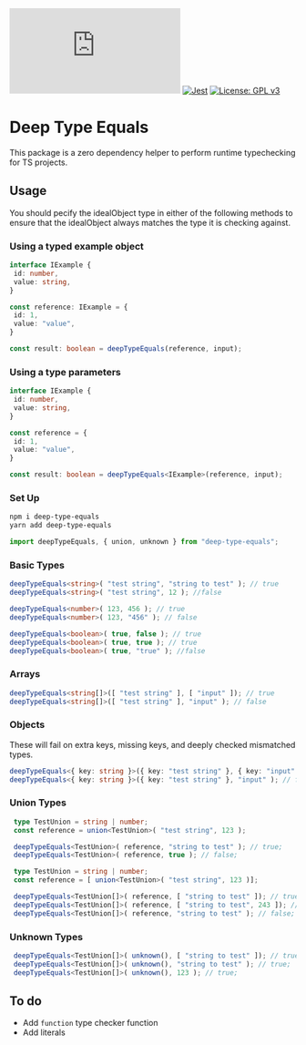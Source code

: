 ![gzip size badge](https://img.badgesize.io/chrskerr/deep-type-equals/master/dist/index.js?compression=gzip)
[![Jest](https://github.com/chrskerr/deep-type-equals/actions/workflows/tests.yml/badge.svg?event=push)](https://github.com/chrskerr/deep-type-equals/actions/workflows/tests.yml)
[![License: GPL v3](https://img.shields.io/badge/License-GPLv3-blue.svg)](https://www.gnu.org/licenses/gpl-3.0)

# Deep Type Equals

This package is a zero dependency helper to perform runtime typechecking for TS projects.

## Usage

You should pecify the idealObject type in either of the following methods to ensure that the idealObject always matches the type it is checking against.

### Using a typed example object

```ts
interface IExample {
 id: number,
 value: string,
}

const reference: IExample = {
 id: 1,
 value: "value",
}

const result: boolean = deepTypeEquals(reference, input);
```

### Using a type parameters

```ts
interface IExample {
 id: number,
 value: string,
}

const reference = {
 id: 1,
 value: "value",
}

const result: boolean = deepTypeEquals<IExample>(reference, input);
```

### Set Up

```bash
npm i deep-type-equals
yarn add deep-type-equals
```

```ts
import deepTypeEquals, { union, unknown } from "deep-type-equals";
```

### Basic Types

```ts
deepTypeEquals<string>( "test string", "string to test" ); // true
deepTypeEquals<string>( "test string", 12 ); //false

deepTypeEquals<number>( 123, 456 ); // true
deepTypeEquals<number>( 123, "456" ); // false

deepTypeEquals<boolean>( true, false ); // true
deepTypeEquals<boolean>( true, true ); // true
deepTypeEquals<boolean>( true, "true" ); //false
```

### Arrays

```ts
deepTypeEquals<string[]>([ "test string" ], [ "input" ]); // true
deepTypeEquals<string[]>([ "test string" ], "input" ); // false
```

### Objects

These will fail on extra keys, missing keys, and deeply checked mismatched types.

```ts
deepTypeEquals<{ key: string }>({ key: "test string" }, { key: "input" }); // true
deepTypeEquals<{ key: string }>({ key: "test string" }, "input" ); // false
```

### Union Types

```ts
 type TestUnion = string | number;
 const reference = union<TestUnion>( "test string", 123 );

 deepTypeEquals<TestUnion>( reference, "string to test" ); // true;
 deepTypeEquals<TestUnion>( reference, true ); // false;
```

```ts
 type TestUnion = string | number;
 const reference = [ union<TestUnion>( "test string", 123 )];

 deepTypeEquals<TestUnion[]>( reference, [ "string to test" ]); // true;
 deepTypeEquals<TestUnion[]>( reference, [ "string to test", 243 ]); // true;
 deepTypeEquals<TestUnion[]>( reference, "string to test" ); // false;
```

### Unknown Types

```ts
 deepTypeEquals<TestUnion[]>( unknown(), [ "string to test" ]); // true;
 deepTypeEquals<TestUnion[]>( unknown(), "string to test" ); // true;
 deepTypeEquals<TestUnion[]>( unknown(), 123 ); // true;
```

## To do

- Add `function` type checker function
- Add literals
